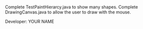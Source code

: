 Complete TestPaintHierarcy.java to show many shapes.
Complete DrawingCanvas.java to allow the user to draw with the mouse.

Developer: YOUR NAME
